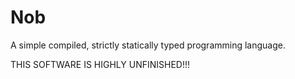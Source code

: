 # Nob

A simple compiled, strictly statically typed programming language.

THIS SOFTWARE IS HIGHLY UNFINISHED!!!
